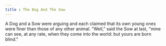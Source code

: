 ```yaml
---
title : The Dog And The Sow
---
```


A Dog and a Sow were arguing and each claimed that its own young ones were finer than those of any other animal. "Well," said the Sow at last, "mine can see, at any rate, when they come into the world: but yours are born blind."
